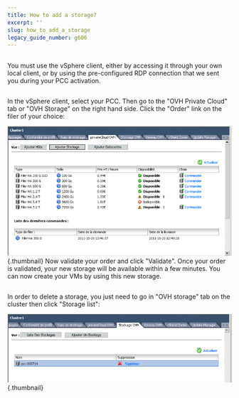 ```yaml
---
title: How to add a storage?
excerpt: ''
slug: how_to_add_a_storage
legacy_guide_number: g606
---
```



## 
You must use the vSphere client, either by accessing it through your own local client, or by using the pre-configured RDP connection that we sent you during your PCC activation.


## 
In the vSphere client, select your PCC. Then go to the "OVH Private Cloud" tab or "OVH Storage" on the right hand side. Click the "Order" link on the filer of your choice:

![](images/img_106.jpg){.thumbnail}
Now validate your order and click "Validate". Once your order is validated, your new storage will be available within a few minutes. You can now create your VMs by using this new storage.


## 
In order to delete a storage, you just need to go in "OVH storage" tab on the cluster then click "Storage list":

![](images/img_107.jpg){.thumbnail}

